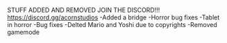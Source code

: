 STUFF ADDED AND REMOVED JOIN THE DISCORD!!! https://discord.gg/acornstudios
-Added a bridge
-Horror bug fixes
-Tablet in horror
-Bug fixes
-Delted Mario and Yoshi due to copyrights
-Removed gamemode
